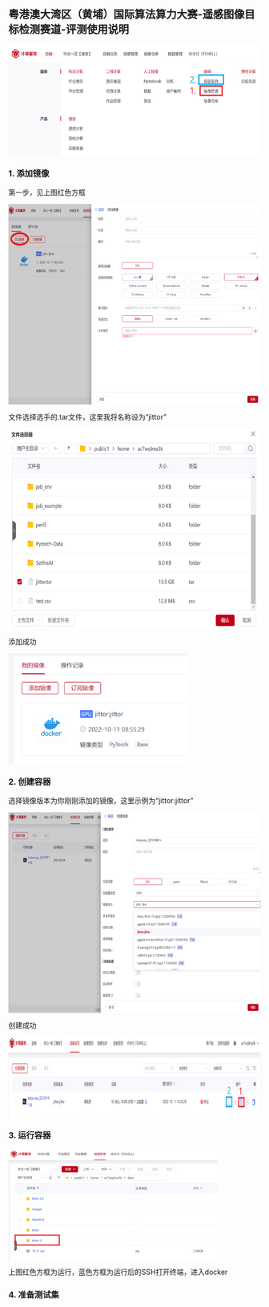 ## 粤港澳大湾区（黄埔）国际算法算力大赛-遥感图像目标检测赛道-评测使用说明

<img src="pic/01.png" height="220" align="middle"/>

### 1. 添加镜像

第一步，见上图红色方框

<img src="pic/02.png" height="400" align="middle"/>

文件选择选手的.tar文件，这里我将名称设为“jittor”

<img src="pic/03.png" height="400" align="middle"/>

添加成功

<img src="pic/04.png" height="220" align="middle"/>

### 2. 创建容器

选择镜像版本为你刚刚添加的镜像，这里示例为“jittor:jittor”

<img src="pic/05.png" height="400" align="middle"/>

创建成功

<img src="pic/07.png" height="160" align="middle"/>

### 3. 运行容器

<img src="pic/08.png" height="220" align="middle"/>

上图红色方框为运行，蓝色方框为运行后的SSH打开终端，进入docker

### 4. 准备测试集

